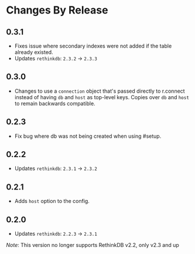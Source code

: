 # Changes By Release

## 0.3.1
* Fixes issue where secondary indexes were not added if the table already existed.
* Updates `rethinkdb`: `2.3.2` -> `2.3.3` 

## 0.3.0
* Changes to use a `connection` object that's passed directly to r.connect instead of having `db` and `host` as top-level keys. Copies over `db` and `host` to remain backwards compatible.

## 0.2.3
* Fix bug where db was not being created when using #setup.

## 0.2.2
* Updates `rethinkdb`: `2.3.1` -> `2.3.2`

## 0.2.1
* Adds `host` option to the config.

## 0.2.0
* Updates `rethinkdb`: `2.2.3` -> `2.3.1` 

_Note_: This version no longer supports RethinkDB v2.2, only v2.3 and up
